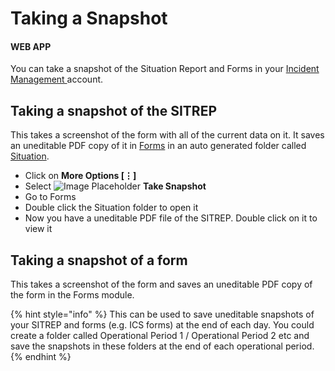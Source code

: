 # Taking a Snapshot

#### WEB APP

You can take a snapshot of the Situation Report and Forms in your [Incident Management ](../getting-started.md)account.

## Taking a snapshot of the SITREP

This takes a screenshot of the form with all of the current data on it. It saves an uneditable PDF copy of it in [Forms](../forms.md) in an auto generated folder called [Situation](./).

* Click on **More Options \[⋮\]**
* Select ![Image Placeholder](https://support.d4h.org/desk/file/10182655/image.png) **Take Snapshot** 
* Go to Forms
* Double click the Situation folder to open it
* Now you have a uneditable PDF file of the SITREP. Double click on it to view it 

## Taking a snapshot of a form

This takes a screenshot of the form and saves an uneditable PDF copy of the form in the Forms module. 

{% hint style="info" %}
This can be used to save uneditable snapshots of your SITREP and forms \(e.g. ICS forms\) at the end of each day. You could create a folder called Operational Period 1 / Operational Period 2 etc and save the snapshots in these folders at the end of each operational period. 
{% endhint %}

